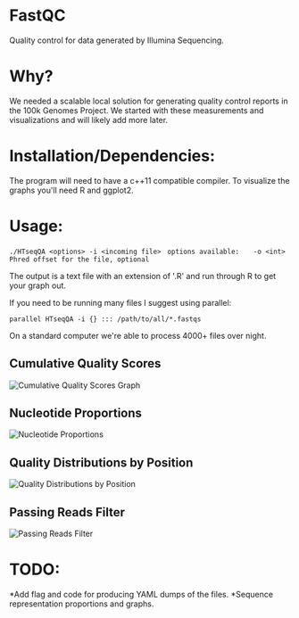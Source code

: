 FastQC
=======
Quality control for data generated by Illumina Sequencing. 

Why?
=======
We needed a scalable local solution for generating quality control reports in the 100k Genomes Project.
We started with these measurements and visualizations and will likely add more later.

Installation/Dependencies:
==========================
The program will need to have a c++11 compatible compiler. To visualize the graphs you'll need R and ggplot2. 

Usage:
=======

`./HTseqQA <options> -i <incoming file> `
`options available:`
`   -o <int>`
`       Phred offset for the file, optional `

The output is a text file with an extension of '.R' and run through R to get your graph out.

If you need to be running many files I suggest using parallel:

`parallel HTseqQA -i {} ::: /path/to/all/*.fastqs`

On a standard computer we're able to process 4000+ files over night. 

Cumulative Quality Scores
--------------------------
![Cumulative Quality Scores Graph](https://github.com/dylanstorey/HTseqQA/blob/master/documentation/C1ln3SF_NIcont_1.cqs.png)

Nucleotide Proportions
---------------------------
![Nucleotide Proportions](https://github.com/dylanstorey/HTseqQA/blob/master/documentation/C1ln3SF_NIcont_1.ntd.png)

Quality Distributions by Position
----------------------------------
![Quality Distributions by Position](https://github.com/dylanstorey/HTseqQA/blob/master/documentation/C1ln3SF_NIcont_1.qbp.png)

Passing Reads Filter
--------------------
![Passing Reads Filter](https://github.com/dylanstorey/HTseqQA/blob/master/documentation/C1ln3SF_NIcont_1.prf.png)


TODO:
======
*Add flag and code for producing YAML dumps of the files.
*Sequence representation proportions and graphs.
